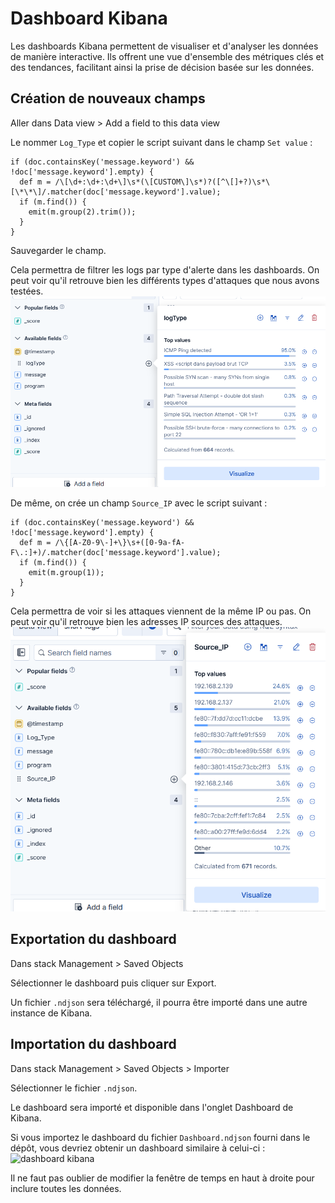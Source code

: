 # Dashboard Kibana

Les dashboards Kibana permettent de visualiser et d'analyser les données de manière interactive. Ils offrent une vue d'ensemble des métriques clés et des tendances, facilitant ainsi la prise de décision basée sur les données.

## Création de nouveaux champs

Aller dans Data view > Add a field to this data view

Le nommer `Log_Type` et copier le script suivant dans le champ `Set value` :

```
if (doc.containsKey('message.keyword') && !doc['message.keyword'].empty) {
  def m = /\[\d+:\d+:\d+\]\s*(\[CUSTOM\]\s*)?([^\[]+?)\s*\[\*\*\]/.matcher(doc['message.keyword'].value);
  if (m.find()) {
    emit(m.group(2).trim());
  }
}
```

Sauvegarder le champ.

Cela permettra de filtrer les logs par type d'alerte dans les dashboards.
On peut voir qu'il retrouve bien les différents types d'attaques que nous avons testées.
![création champ logType](img\resultLogType.png)


De même, on crée un champ `Source_IP` avec le script suivant :

```
if (doc.containsKey('message.keyword') && !doc['message.keyword'].empty) {
  def m = /\{[A-Z0-9\-]+\}\s+([0-9a-fA-F\.:]+)/.matcher(doc['message.keyword'].value);
  if (m.find()) {
    emit(m.group(1));
  }
}

```
Cela permettra de voir si les attaques viennent de la même IP ou pas.
On peut voir qu'il retrouve bien les adresses IP sources des attaques.
![création champ sourceIP](img\resultSourceIP.png)


## Exportation du dashboard
Dans stack Management > Saved Objects 

Sélectionner le dashboard puis cliquer sur Export.

Un fichier `.ndjson` sera téléchargé, il pourra être importé dans une autre instance de Kibana.


## Importation du dashboard
Dans stack Management > Saved Objects > Importer

Sélectionner le fichier `.ndjson`.

Le dashboard sera importé et disponible dans l'onglet Dashboard de Kibana.

Si vous importez le dashboard du fichier `Dashboard.ndjson` fourni dans le dépôt, vous devriez obtenir un dashboard similaire à celui-ci :
![dashboard kibana](img\dashboard_kibana.png)

Il ne faut pas oublier de modifier la fenêtre de temps en haut à droite pour inclure toutes les données.

